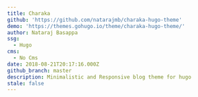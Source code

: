 ```yaml
---
title: Charaka
github: 'https://github.com/natarajmb/charaka-hugo-theme'
demo: 'https://themes.gohugo.io/theme/charaka-hugo-theme/'
author: Nataraj Basappa
ssg:
  - Hugo
cms:
  - No Cms
date: 2018-08-21T20:17:16.000Z
github_branch: master
description: Minimalistic and Responsive blog theme for hugo
stale: false
---
```

